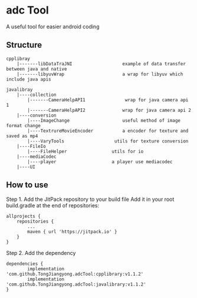 adc Tool
=======
A useful tool for easier android coding

Structure
----------------

	cpplibray
	    |-------libDataTraJNI                   example of data transfer between java and native       
	    |-------libyuvWrap                      a wrap for libyuv which include java apis   

	javalibray
	    |----collection
			|-------CameraHelpAPI1               wrap for java camera api 1
			|-------CameraHelpAPI2              wrap for java camera api 2
	    |----conversion
			|----ImageChange                    useful method of image format change 
			|----TextrureMovieEncoder           a encoder for texture and saved as mp4
			|----VaryTools                   utils for texture conversion
	    |----FileIo
			|----FileHelper	                utils for io
	    |----mediaCodec
			|----player                     a player use mediacodec  
	    |----UI	
    
How to use
----------------
Step 1. Add the JitPack repository to your build file
Add it in your root build.gradle at the end of repositories:

	allprojects {
		repositories {
			...
			maven { url 'https://jitpack.io' }
		}
	}
Step 2. Add the dependency

	dependencies {
	        implementation 'com.github.TongJiangyong.adcTool:cpplibrary:v1.1.2'
	        implementation 'com.github.TongJiangyong.adcTool:javalibrary:v1.1.2'
	}


